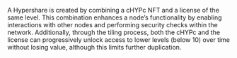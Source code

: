 A Hypershare is created by combining a cHYPc NFT and a license of the same level. This combination enhances a node’s functionality by enabling interactions with other nodes and performing security checks within the network. Additionally, through the tiling process, both the cHYPc and the license can progressively unlock access to lower levels (below 10) over time without losing value, although this limits further duplication.

